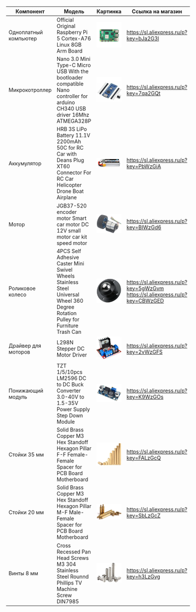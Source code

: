 

| Компонент             | Модель                                                                                                                          | Картинка                                               | Ссылка на магазин                                                             |
|-----------------------|---------------------------------------------------------------------------------------------------------------------------------|--------------------------------------------------------|-------------------------------------------------------------------------------|
| Одноплатный компьютер | Official Original Raspberry Pi 5 Cortex-A76 Linux 8GB Arm Board                                                                 | ![raspberry.png](components/raspberry.png)       | https://sl.aliexpress.ru/p?key=bJa2G3l                                        |
| Микрокотроллер        | Nano 3.0 Mini Type-C Micro USB With the bootloader compatible Nano controller for arduino CH340 USB driver 16Mhz ATMEGA328P     | ![arduino.png](components/arduino.png)           | https://sl.aliexpress.ru/p?key=7qa2GQt                                        |
| Аккумулятор           | HRB 3S LiPo Battery 11.1V 2200mAh 50C for RC Car with Deans Plug XT60 Connector For RC Car Helicopter Drone Boat Airplane       | ![battery.png](components/battery.png)           | https://sl.aliexpress.ru/p?key=PbWzGiA                                        |
| Мотор                 | JGB37-520 encoder motor Smart car motor DC 12V small motor car kit speed motor                                                  | ![motor.png](components/motor.png)               | https://sl.aliexpress.ru/p?key=BIWzGd6                                        |
| Роликовое колесо      | 4PCS Self Adhesive Caster Mini Swivel Wheels Stainless Steel Universal Wheel 360 Degree Rotation Pulley for Furniture Trash Can | ![roller.png](components/roller.png)             | https://sl.aliexpress.ru/p?key=5gWzGvm https://sl.aliexpress.ru/p?key=CBWzGED |
| Драйвер для моторов   | L298N Stepper DC Motor Driver                                                                                                   | ![motor_driver.png](components/motor_driver.png) | https://sl.aliexpress.ru/p?key=2vWzGFS                                        |
| Понижающий модуль     | TZT 1/5/10pcs LM2596 DC to DC Buck Converter 3.0-40V to 1.5-35V Power Supply Step Down Module                                   | ![dc_converter.png](components/dc_converter.png) | https://sl.aliexpress.ru/p?key=K9WzGOs                                        |
| Стойки 35 мм          | Solid Brass Copper M3 Hex Standoff Hexagon Pillar F-F Female-Female Spacer for PCB Board Motherboard                            | ![standoff_f_f.png](components/standoff_f_f.png) | https://sl.aliexpress.ru/p?key=FALzGcQ                                        |
| Стойки 20 мм          | Solid Brass Copper M3 Hex Standoff Hexagon Pillar M-F Male-Female Spacer for PCB Board Motherboard                              | ![standoff_f_m.png](components/standoff_f_m.png) | https://sl.aliexpress.ru/p?key=SbLzGcZ                                        |
| Винты 8 мм            | Cross Recessed Pan Head Screws M3 304 Stainless Steel Rounnd Phillips TV Machine Screw DIN7985                                  | ![screw.png](components/screw.png)               | https://sl.aliexpress.ru/p?key=h3LzGvg                                        |


